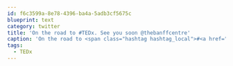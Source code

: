 ```yaml
---
id: f6c3599a-8e78-4396-ba4a-5adb3cf5675c
blueprint: text
category: twitter
title: 'On the road to #TEDx. See you soon @thebanffcentre'
caption: 'On the road to <span class="hashtag hashtag_local">#<a href="http://tweettemp.darylchymko.ca/?tag=tedx">TEDx</a>. See you soon <span class="username username_linked">@<a href="https://twitter.com/thebanffcentre" title="The Banff Centre">thebanffcentre</a></span>'
tags:
  - TEDx
---
```

